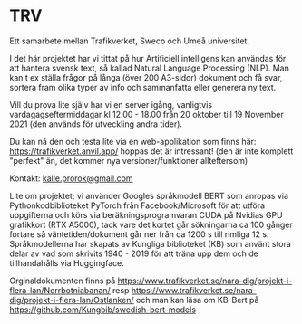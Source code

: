 # TRV
Ett samarbete mellan Trafikverket, Sweco och Umeå universitet.

I det här projektet har vi tittat på hur Artificiell intelligens kan användas för att hantera svensk text, så kallad Natural Language Processing (NLP). Man kan t ex ställa frågor på långa (över 200 A3-sidor) dokument och få svar, sortera fram olika typer av info och sammanfatta eller generera ny text.

Vill du prova lite själv har vi en server igång, vanligtvis vardagagseftermiddagar kl 12.00 - 18.00 från 20 oktober till 19 November 2021 (den används för utveckling andra tider).

Du kan nå den och testa lite via en web-applikation som finns här: https://trafikverket.anvil.app/ hoppas det är intressant! (den är inte komplett "perfekt" än, det kommer nya versioner/funktioner allteftersom)

Kontakt: kalle.prorok@gmail.com

Lite om projektet; vi använder Googles språkmodell BERT som anropas via Pythonkodbiblioteket PyTorch från Facebook/Microsoft för att utföra uppgifterna och körs via beräkningsprogramvaran CUDA på Nvidias GPU grafikkort (RTX A5000), tack vare det kortet går sökningarna ca 100 gånger fortare så väntetiden/dokument går ner från ca 1200 s till rimliga 12 s. Språkmodellerna har skapats av Kungliga biblioteket (KB) som använt stora delar av vad som skrivits 1940 - 2019 för att träna upp dem och de tillhandahålls via Huggingface.

Orginaldokumenten finns på https://www.trafikverket.se/nara-dig/projekt-i-flera-lan/Norrbotniabanan/
resp https://www.trafikverket.se/nara-dig/projekt-i-flera-lan/Ostlanken/
och man kan läsa om KB-Bert på https://github.com/Kungbib/swedish-bert-models

